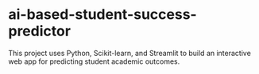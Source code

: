 # ai-based-student-success-predictor
This project uses Python, Scikit-learn, and Streamlit to build an interactive web app for predicting student academic outcomes.
